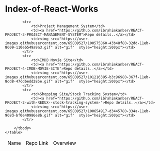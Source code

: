 # Index-of-React-Works


<!DOCTYPE html>
<html lang="en">
<head>
    <meta charset="UTF-8">
    <meta name="viewport" content="width=device-width, initial-scale=1.0">

</head>
<body>
    <table>
        <thead>
            <tr>
                <td>Name</td>
                <td>Repo Link</td>
                <td>Overwiew</td>
            </tr>
      
            <tr>
                <td>Project Management System</td>
                <td><a href="https://github.com/ibrahimkanber/REACT-PROJECT-3-PROJECT-MANAGEMENT-SYSTEM">Repo details..</a></td>
                <td><img src="https://user-images.githubusercontent.com/65809527/100575860-43b48f80-32dd-11eb-8609-110eb549a9a3.gif" alt="gif"  style="height:500px"></td>
            </tr>
            <tr>
                <td>IMDB Movie Site</td>
                <td><a href="https://github.com/ibrahimkanber/REACT-PROJECT-4-IMDB-MOVIE-SITE">Repo details..</a></td>
                <td><img src="https://user-images.githubusercontent.com/65809527/101216385-b3c96980-367f-11eb-8dd8-47cd6edd285e.gif" alt="gif"  style="height:500px"></td>
            </tr>
            <tr>
                <td>Shopping Site/Stock Tracking System</td>
                <td><a href="https://github.com/ibrahimkanber/REACT-PROJECT-2-with-REDUX--stock-tracking-system-">Repo details..</a></td>
                <td><img src="https://user-images.githubusercontent.com/65809527/100654917-d3445780-334a-11eb-968d-bf0e40986e8b.gif" alt="gif"  style="height:500px"></td>
            </tr>
            
        </tbody>
    </table>
</body>
</html>

